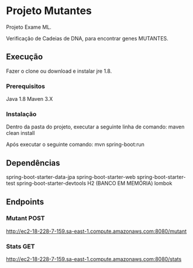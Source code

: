 # Projeto Mutantes

Projeto Exame ML.

Verificação de Cadeias de DNA, para encontrar genes MUTANTES.


## Execução

Fazer o clone ou download e instalar jre 1.8.

### Prerequisitos

Java 1.8
Maven 3.X

### Instalação

Dentro da pasta do projeto, executar a seguinte linha de comando:
maven clean install

Após executar o seguinte comando:
mvn spring-boot:run

## Dependências

spring-boot-starter-data-jpa
spring-boot-starter-web
spring-boot-starter-test
spring-boot-starter-devtools
H2 (BANCO EM MEMÓRIA)
lombok

## Endpoints

### Mutant POST
http://ec2-18-228-7-159.sa-east-1.compute.amazonaws.com:8080/mutant

### Stats GET
http://ec2-18-228-7-159.sa-east-1.compute.amazonaws.com:8080/stats

